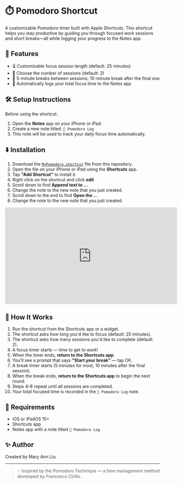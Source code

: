 # ⏱️ Pomodoro Shortcut

A customizable Pomodoro timer built with Apple Shortcuts. This shortcut helps you stay productive by guiding you through focused work sessions and short breaks—all while logging your progress to the Notes app.

## 🚀 Features
- ⏳ Customizable focus session length (default: 25 minutes)
- 🔁 Choose the number of sessions (default: 2)
- 🧘 5-minute breaks between sessions; 10-minute break after the final one
- 📝 Automatically logs your total focus time to the Notes app

## 🛠 Setup Instructions
Before using the shortcut:
1. Open the **Notes** app on your iPhone or iPad.
2. Create a new note titled: `🍅 Pomodoro Log`
3. This note will be used to track your daily focus time automatically.

## ⬇️ Installation 

1. Download the [`MyPomodoro.shortcut`](./MyPomodoro.shortcut) file from this repository.
2. Open the file on your iPhone or iPad using the **Shortcuts** app.
3. Tap **"Add Shortcut"** to install it.
4. Right click on the shortcut and click **edit**
5. Scroll down to find **Append text to ...**
6. Change the note to the new note that you just created.
7. Scroll down to the end to find **Open the ...**
8. Change the note to the new note that you just created.

<iframe width="560" height="315" src="https://www.youtube.com/embed/rDPNvEXOv_o?si=aeybHxTpCAKRGvrk" title="YouTube video player" frameborder="0" allow="accelerometer; autoplay; clipboard-write; encrypted-media; gyroscope; picture-in-picture; web-share" referrerpolicy="strict-origin-when-cross-origin" allowfullscreen></iframe>


## 🧠 How It Works

1. Run the shortcut from the Shortcuts app or a widget.
2. The shortcut asks how long you'd like to focus (default: 25 minutes).
3. The shortcut asks how many sessions you'd like to complete (default: 2).
4. A focus timer starts — time to get to work!
5. When the timer ends, **return to the Shortcuts app**.
6. You'll see a prompt that says **"Start your break"** — tap OK.
7. A break timer starts (5 minutes for most, 10 minutes after the final session).
8. When the break ends, **return to the Shortcuts app** to begin the next round.
9. Steps 4–8 repeat until all sessions are completed.
10. Your total focused time is recorded in the `🍅 Pomodoro Log` note.


## 📱 Requirements
- iOS or iPadOS 15+
- Shortcuts app
- Notes app with a note titled `🍅 Pomodoro Log`



## ✨ Author
Created by Mary Ann Liu.

---

> 💡 Inspired by the Pomodoro Technique — a time management method developed by Francesco Cirillo.
